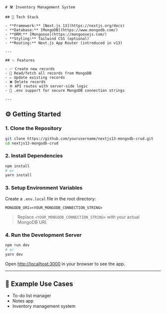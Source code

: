 ````
# 🛠️ Inventory Management System

## 🚀 Tech Stack

- **Framework:** [Next.js 13](https://nextjs.org/docs)
- **Database:** [MongoDB](https://www.mongodb.com/)
- **ORM:** [Mongoose](https://mongoosejs.com/)
- **Styling:** Tailwind CSS (optional)
- **Routing:** Next.js App Router (introduced in v13)

---

## ✨ Features

- ✅ Create new records
- 📖 Read/fetch all records from MongoDB
- ✏️ Update existing records
- ❌ Delete records
- 🌐 API routes with server-side logic
- 🔐 .env support for secure MongoDB connection strings

---

````
## ⚙️ Getting Started

### 1. Clone the Repository

```bash
git clone https://github.com/yourusername/nextjs13-mongodb-crud.git
cd nextjs13-mongodb-crud
````

### 2. Install Dependencies

```bash
npm install
# or
yarn install
```

### 3. Setup Environment Variables

Create a `.env.local` file in the root directory:

```env
MONGODB_URI=<YOUR_MONGODB_CONNECTION_STRING>
```

> Replace `<YOUR_MONGODB_CONNECTION_STRING>` with your actual MongoDB URI.

### 4. Run the Development Server

```bash
npm run dev
# or
yarn dev
```

Open [http://localhost:3000](http://localhost:3000) in your browser to see the app.

---

## 🧪 Example Use Cases

* To-do list manager
* Notes app
* Inventory management system
